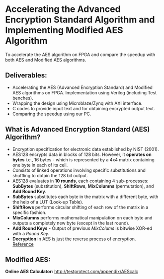 # Accelerating the Advanced Encryption Standard Algorithm and Implementing Modified AES Algorithm
To accelerate the AES algorithm on FPGA and compare the speedup with both AES and Modified AES algorithms.

## Deliverables:
- Accelerating the AES (Advanced Encryption Standard) and Modified AES algorithms on FPGA. Implementation using Verilog (including Test benches).
- Wrapping the design using Microblaze/Zynq with AXI interface. 
- C codes to provide input text and for obtaining encrypted output text.
- Comparing the speedup using our PC. 

## What is Advanced Encryption Standard (AES) Algorithm?
- Encryption specification for electronic data established by NIST (2001).                
- AES128 encrypts data in blocks of 128 bits. However, it **operates on bytes** i.e., 16 bytes - which is represented by a 4x4 matrix containing one byte in each of its cell.    
- Consists of linked operations involving specific substitutions and shuffling to obtain the 128 bit output.             
- AES128 evaluates in **10 rounds**, each containing 4 sub-processes: **SubBytes** (substitution), **ShiftRows**, **MixColumns** (permutation), and **Add Round Key**.             
- **SubBytes** substitutes each byte in the matrix with a different byte, with the help of a LUT (Look-up Table).            
- **ShiftRows** performs circular shifting of each row of the matrix in a specific fashion.            
- **MixColumns** performs mathematical manipulation on each byte and outputs a completely new byte (except in the last round).                
- **Add Round Keys** - Output of previous *MixColums* is bitwise XOR-ed with a *Round Key*.             
- **Decryption** in AES is just the reverse process of encryption.            
[Reference](https://www.geeksforgeeks.org/advanced-encryption-standard-aes/)

## Modified AES:


__Online AES Calculator:__ http://testprotect.com/appendix/AEScalc
